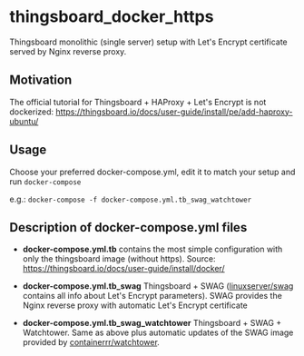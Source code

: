 # thingsboard_docker_https
Thingsboard monolithic (single server) setup with Let's Encrypt certificate served by Nginx reverse proxy.


## Motivation
The official tutorial for Thingsboard + HAProxy + Let's Encrypt is not dockerized: https://thingsboard.io/docs/user-guide/install/pe/add-haproxy-ubuntu/


## Usage
Choose your preferred docker-compose.yml, edit it to match your setup and run `docker-compose`

e.g.: `docker-compose -f docker-compose.yml.tb_swag_watchtower`


## Description of docker-compose.yml files

- **docker-compose.yml.tb** contains the most simple configuration with only
the thingsboard image (without https). Source: https://thingsboard.io/docs/user-guide/install/docker/

- **docker-compose.yml.tb_swag** Thingsboard + SWAG
([linuxserver/swag](https://github.com/linuxserver/docker-swag) contains all info about Let's Encrypt parameters).
SWAG provides the Nginx reverse proxy with automatic Let's Encrypt certificate

- **docker-compose.yml.tb_swag_watchtower** Thingsboard + SWAG + Watchtower. Same as above plus automatic updates
of the SWAG image provided by [containerrr/watchtower](https://github.com/containrrr/watchtower).
